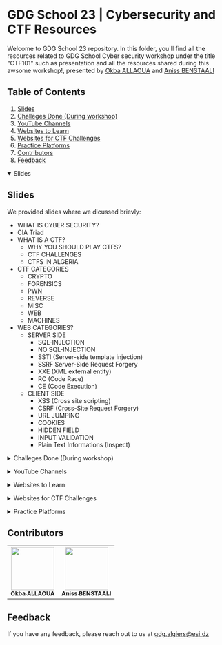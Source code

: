 
# GDG School 23 | Cybersecurity and CTF Resources

Welcome to GDG School 23 repository. In this folder, you'll find all the resources related to GDG School Cyber security workshop under the title "CTF101" such as presentation and all the resources shared during this awsome workshop!, presented by <a href="https://github.com/ELHart05" target="_blank">Okba ALLAOUA</a> and <a href="https://github.com/AnissBenstaali" target="_blank">Aniss BENSTAALI</a>

## Table of Contents
<ol>
    <li>
        <a href="#slides">Slides</a>
    </li>
    <li>
        <a href="#challenges-done">Challeges Done (During workshop)</a>
    </li>
    <li>
        <a href="#youtube-learn">YouTube Channels</a>
    </li>
    <li>
        <a href="#websites-learn">Websites to Learn</a>
    </li>
    <li>
        <a href="#websites-practise">Websites for CTF Challenges</a>
    </li>
    <li>
        <a href="#practise">Practice Platforms</a>
    </li>
    <li>
        <a href="#contributors">Contributors</a>
    </li>
    <li>
        <a href="#feedback">Feedback</a>
    </li>
</ol>

<a name="slides"></a>

<details open>
<summary>Slides</summary>

## Slides

We provided slides where we dicussed brievly:
-   WHAT IS CYBER SECURITY?
-   CIA Triad
-   WHAT IS A CTF?
    -   WHY YOU SHOULD PLAY CTFS?
    -   CTF CHALLENGES
    -   CTFS IN ALGERIA
-   CTF CATEGORIES
    -   CRYPTO
    -   FORENSICS
    -   PWN
    -   REVERSE
    -   MISC
    -   WEB
    -   MACHINES
-   WEB CATEGORIES?
    -   SERVER SIDE
        -   SQL-INJECTION
        -   NO SQL-INJECTION
        -   SSTI (Server-side template injection)
        -   SSRF Server-Side Request Forgery
        -   XXE (XML external entity)
        -   RC (Code Race)
        -   CE (Code Execution)
    -   CLIENT SIDE
        -   XSS (Cross site scripting)
        -   CSRF (Cross-Site Request Forgery)
        -   URL JUMPING
        -   COOKIES
        -   HIDDEN FIELD
        -   INPUT VALIDATION
        -   Plain Text Informations (Inspect)

</details>

<a name="challenges-done"></a>

<details>

<summary>Challeges Done (During workshop)</summary>

## Challeges Done (During workshop):

1. **GET aHEAD**
    - [Challenge](https://play.picoctf.org/practice/challenge/132?category=1&page=1)
    - [Writeup](https://github.com/vivian-dai/PicoCTF2021-Writeup/blob/main/Web%20Exploitation/Get%20aHead/Get%20aHead.md)

2. **Cookies**
    - [Challenge](https://play.picoctf.org/practice/challenge/173?category=1&page=1)
    - [Writeup](https://github.com/vivian-dai/PicoCTF2021-Writeup/blob/main/Web%20Exploitation/Cookies/Cookies.md)

3. **Insp3ct0r**
    - [Challenge](https://play.picoctf.org/practice/challenge/18?category=1&page=1)
    - [Writeup](https://github.com/kevinjycui/picoCTF-2019-writeup/blob/master/Web%20Exploitation/Insp3ct0r/README.md)

4. **Scavenger Hunt**
    - [Challenge](https://play.picoctf.org/practice/challenge/161?category=1&page=1)
    - [Writeup](https://github.com/vivian-dai/PicoCTF2021-Writeup/blob/main/Web%20Exploitation/Scavenger%20Hunt/Scavenger%20Hunt.md)

</details>


<a name="youtube-learn"></a>

<details>

<summary>YouTube Channels</summary>

## YouTube Channels:

1. **LiveOverflow:**
   - [LiveOverflow Web Related YouTube Playlist](https://www.youtube.com/playlist?list=PLhixgUqwRTjx2BmNF5-GddyqZcizwLLGP)

2. **LoiLiangYang:**
   - [LoiLiangYang YouTube Channel](https://www.youtube.com/@LoiLiangYang)

3. **John Hammond:**
   - [John Hammond Web Related YouTube Playlist](https://www.youtube.com/playlist?list=PL1H1sBF1VAKXlstTqPdp9L-CfyGoAu80J)

4. **CTF School:**
   - [CTF School Web Related YouTube Playlist](https://www.youtube.com/playlist?list=PL_kRRBu3ISwte6U0Yzo-pHNe5Vl0tr7n-)

5. **TheNewBaghdad:**
    - [TheNewBaghdad Web Related YouTube Playlist](https://www.youtube.com/playlist?list=PLF8OvnCBlEY3kbFivlWbtoDCNjo4qRAZd)

</details>

<a name="websites-learn"></a>

<details>
<summary>Websites to Learn</summary>

## Websites to Learn:

1. **OWASP (Open Web Application Security Project):**
   - [OWASP](https://owasp.org/)

2. **PortSwigger Web Security Academy:**
   - [Web Security Academy](https://portswigger.net/web-security)

3. **Google Web Fundamentals:**
   - [Google Web Fundamentals](https://developers.google.com/web/fundamentals)

4. **MDN Web Docs (Security Section):**
   - [MDN Web Docs - Security](https://developer.mozilla.org/en-US/docs/Web/Security)

</details>

<a name="websites-practise"></a>

<details>
<summary>Websites for CTF Challenges</summary>

## Websites for CTF Challenges:

1. **Hack The Box (HTB):**
   - [Hack The Box](https://www.hackthebox.eu/)

2. **OverTheWire (Narnia, Bandit, etc.):**
   - [OverTheWire](https://overthewire.org/)

3. **PicoCTF:**
   - [PicoCTF](https://picoctf.org/)

4. **CTFlearn:**
   - [CTFlearn](https://ctflearn.com/)

5. **Root Me:**
   - [Root Me](https://www.root-me.org/)

</details>

<a name="practise"></a>

<details>
<summary>Practice Platforms</summary>

## Practice Platforms:

1. **TryHackMe:**
   - [TryHackMe](https://tryhackme.com/)

2. **Hacker101 by HackerOne:**
   - [Hacker101](https://www.hacker101.com/)

3. **WebGoat Project:**
   - [WebGoat Project](https://owasp.org/www-project-webgoat/)

</details>

<a name="contributors"></a>

## Contributors

<table>
  <tr>
    <td align="center"><a href="https://okbafolio.vercel.app"><img src="https://avatars.githubusercontent.com/u/96151694?v=4" width="100px;" alt=""/><br /><sub><b>Okba ALLAOUA</b></sub></a></td>
    <td align="center"><a href="https://github.com/AnissBenstaali"><img src="https://avatars.githubusercontent.com/u/110602017?v=4" width="100px;" alt=""/><br /><sub><b>Aniss BENSTAALI</b></sub></a></td>
  </tr>
</table>

<a name="feedback"></a>

## Feedback

If you have any feedback, please reach out to us at gdg.algiers@esi.dz

